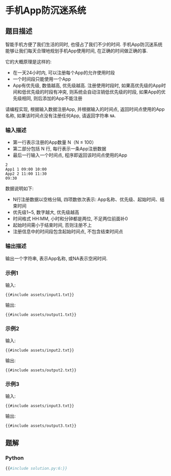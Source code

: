 # 手机App防沉迷系统

## 题目描述

智能手机方便了我们生活的同时, 也侵占了我们不少的时间. 手机App防沉迷系统能够让我们每天合理地规划手机App使用时间,
在正确的时间做正确的事.

它的大概原理是这样的:

- 在一天24小时内, 可以注册每个App的允许使用时段
- 一个时间段只能使用一个App
- App有优先级, 数值越高, 优先级越高. 注册使用时段时, 如果高优先级的App时间和低优先级的时段有冲突, 则系统会自动注销低优先级的时段,
  如果App的优先级相同, 则后添加的App不能注册

请编程实现, 根据输入数据注册App, 并根据输入的时间点, 返回时间点使用的App名称, 如果该时间点没有注册任何App, 请返回字符串
`NA`.

### 输入描述

- 第一行表示注册的App数量 N（N ≤ 100）
- 第二部分包括 N 行, 每行表示一条App注册数据
- 最后一行输入一个时间点, 程序即返回该时间点使用的App

```text
2
App1 1 09:00 10:00
App2 2 11:00 11:30
09:30
```

数据说明如下:

- N行注册数据以空格分隔, 四项数依次表示: App名称、优先级、起始时间、结束时间
- 优先级1~5, 数字越大, 优先级越高
- 时间格式 HH:MM, 小时和分钟都是两位, 不足两位前面补0
- 起始时间需小于结束时间, 否则注册不上
- 注册信息中的时间段包含起始时间点, 不包含结束时间点

### 输出描述

输出一个字符串, 表示App名称, 或NA表示空闲时间.

### 示例1

输入:

```text
{{#include assets/input1.txt}}
```

输出:

```text
{{#include assets/output1.txt}}
```

### 示例2

输入:

```text
{{#include assets/input2.txt}}
```

输出:

```text
{{#include assets/output2.txt}}
```

### 示例3

输入:

```text
{{#include assets/input3.txt}}
```

输出:

```text
{{#include assets/output3.txt}}
```

## 题解

### Python

```python
{{#include solution.py:6:}}
```